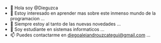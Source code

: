 - 👋 Hola soy @Dieguzca
- 👀 Estoy interesado en aprender mas sobre este inmenso mundo de la programacion ...
- 🌱 Siempre estoy al tanto de las nuevas novedades ...
- 💞️ Soy estudiante en sistemas informaticos  ...
- 📫 Puedes contactarme en diegoalejandrouzcategui@gmail.com ...

<!---
Dieguzca/Dieguzca is a ✨ special ✨ repository because its `README.md` (this file) appears on your GitHub profile.
You can click the Preview link to take a look at your changes.
--->
